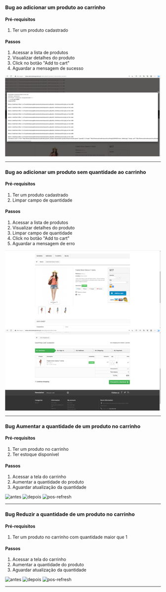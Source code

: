 
### Bug ao adicionar um produto ao carrinho

#### Pré-requisitos
1. Ter um produto cadastrado

#### Passos
1. Acessar a lista de produtos
2. Visualizar detalhes do produto
3. Click no botão "Add to cart"
4. Aguardar a mensagem de sucesso

![image](https://github.com/Gabriel-Gomes-Meira/vemser-bv-qa/blob/main/my-shop-selenium/images/bugs/add_to_cart_16:50_17-06-2023.png?raw=true)
___


### Bug ao adicionar um produto sem quantidade ao carrinho

#### Pré-requisitos
1. Ter um produto cadastrado
2. Limpar campo de quantidade

#### Passos
1. Acessar a lista de produtos
2. Visualizar detalhes do produto
3. Limpar campo de quantidade
4. Click no botão "Add to cart"
5. Aguardar a mensagem de erro

![antes](https://github.com/Gabriel-Gomes-Meira/vemser-bv-qa/blob/main/my-shop-selenium/images/bugs/add_to_cart_without_quantity_17:04_17-06-2023%20(1).png?raw=true)
![depois](https://github.com/Gabriel-Gomes-Meira/vemser-bv-qa/blob/main/my-shop-selenium/images/bugs/add_to_cart_without_quantity_17:04_17-06-2023%20(2).png?raw=true)
___


### Bug Aumentar a quantidade de um produto no carrinho

#### Pré-requisitos
1. Ter um produto no carrinho
2. Ter estoque disponível

#### Passos
1. Acessar a tela do carrinho
2. Aumentar a quantidade do produto
3. Aguardar atualização da quantidade

![antes]()
![depois]()
![pos-refresh]()
___


### Bug Reduzir a quantidade de um produto no carrinho

#### Pré-requisitos
1. Ter um produto no carrinho com quantidade maior que 1

#### Passos
1. Acessar a tela do carrinho
2. Aumentar a quantidade do produto
3. Aguardar atualização da quantidade

![antes]()
![depois]()
![pos-refresh]()
___